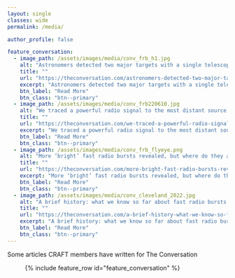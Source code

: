 ```yaml
---
layout: single
classes: wide 
permalink: /media/

author_profile: false

feature_conversation:
  - image_path: /assets/images/media/conv_frb_h1.jpg
    alt: "Astronomers detected two major targets with a single telescope – a mysterious signal and its source galaxy"
    title: ""
    url: "https://theconversation.com/astronomers-detected-two-major-targets-with-a-single-telescope-a-mysterious-signal-and-its-source-galaxy-203557"
    excerpt: "Astronomers detected two major targets with a single telescope – a mysterious signal and its source galaxy "
    btn_label: "Read More"
    btn_class: "btn--primary"
  - image_path: /assets/images/media/conv_frb220610.jpg
    alt: "We traced a powerful radio signal to the most distant source yet – a galaxy billions of lightyears away"
    title: ""
    url: "https://theconversation.com/we-traced-a-powerful-radio-signal-to-the-most-distant-source-yet-a-galaxy-billions-of-lightyears-away-214553"
    excerpt: "We traced a powerful radio signal to the most distant source yet – a galaxy billions of lightyears away "
    btn_label: "Read More"
    btn_class: "btn--primary"
  - image_path: /assets/images/media/conv_frb_flyeye.png
    alt: "More ‘bright’ fast radio bursts revealed, but where do they all come from? "
    title: ""
    url: "https://theconversation.com/more-bright-fast-radio-bursts-revealed-but-where-do-they-all-come-from-104488"
    excerpt: "More ‘bright’ fast radio bursts revealed, but where do they all come from? "
    btn_label: "Read More"
    btn_class: "btn--primary"
  - image_path: /assets/images/media/conv_cleveland_2022.jpg
    alt: "A brief history: what we know so far about fast radio bursts across the universe "
    title: ""
    url: "https://theconversation.com/a-brief-history-what-we-know-so-far-about-fast-radio-bursts-across-the-universe-154381"
    excerpt: "A brief history: what we know so far about fast radio bursts across the universe "
    btn_label: "Read More"
    btn_class: "btn--primary"
---
```


Some articles CRAFT members have written for The Conversation
<div style="margin-left: 8%; margin-right: 8%;">
    {% include feature_row id="feature_conversation" %}
</div>
